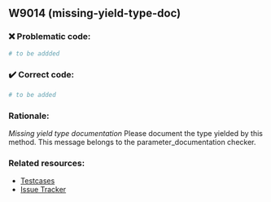 ## W9014 (missing-yield-type-doc)

### :x: Problematic code:

```python
# to be addded
```

### :heavy_check_mark: Correct code:

```python
# to be added
```

### Rationale:

 *Missing yield type documentation*
  Please document the type yielded by this method. This message belongs to the
  parameter_documentation checker.



### Related resources:

- [Testcases](#)
- [Issue Tracker](https://github.com/PyCQA/pylint/issues?q=is%3Aissue+%22missing-yield-type-doc%22+OR+%22W9014%22)

